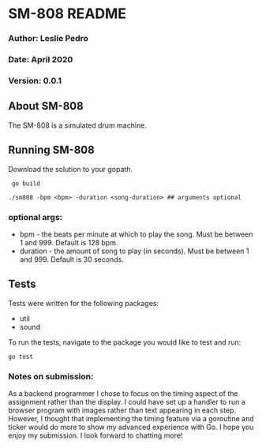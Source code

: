 # SM-808 README
### Author: Leslie Pedro
### Date: April 2020
### Version: 0.0.1

## About SM-808
The SM-808 is a simulated drum machine. 

## Running SM-808
Download the solution to your gopath.

```shell script
 go build
``` 

```shell script
./sm808 -bpm <bpm> -duration <song-duration> ## arguments optional
```

### optional args:
- bpm - the beats per minute at which to play the song. Must be between 1 and 999. Default is 128 bpm.
- duration - the amount of song to play (in seconds). Must be between 1 and 999. Default is 30 seconds.

## Tests
Tests were written for the following packages:
- util
- sound

To run the tests, navigate to the package you would like to test and run:
```shell script
go test
```

### Notes on submission:
As a backend programmer I chose to focus on the timing aspect of the assignment rather than the display. 
I could have set up a handler to run a browser program with images rather than text appearing in each step.
However, I thought that implementing the timing feature via a goroutine and ticker would do more to show
my advanced experience with Go. I hope you enjoy my submission. I look forward to chatting more!